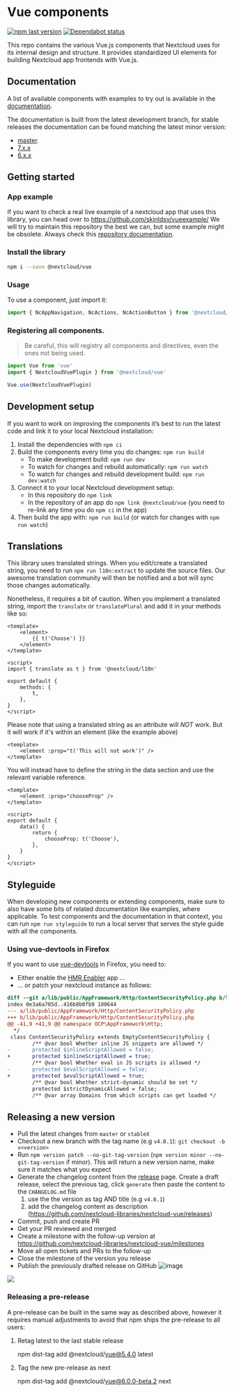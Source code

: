# Vue components

[![npm last version](https://img.shields.io/npm/v/@nextcloud/vue.svg?style=flat-square)](https://www.npmjs.com/package/@nextcloud/vue)
[![Dependabot status](https://img.shields.io/badge/Dependabot-enabled-brightgreen.svg?longCache=true&style=flat-square&logo=dependabot)](https://dependabot.com)

This repo contains the various Vue.js components that Nextcloud uses for its internal design and structure. It provides standardized UI elements for building Nextcloud app frontends with Vue.js.

## Documentation

A list of available components with examples to try out is available in the [documentation](https://nextcloud-vue-components.netlify.app).

The documentation is built from the latest development branch, for stable releases the documentation can be found matching the latest minor version:

-   [master](https://nextcloud-vue-components.netlify.app).
-   [7.x.x](https://stable7--nextcloud-vue-components.netlify.app/)
-   [6.x.x](https://stable6--nextcloud-vue-components.netlify.app/)

## Getting started

### App example

If you want to check a real live example of a nextcloud app that uses this library, you can head over to https://github.com/skjnldsv/vueexample/
We will try to maintain this repository the best we can, but some example might be obsolete. Always check this [repository documentation](#documentation).

### Install the library

```bash
npm i --save @nextcloud/vue
```

### Usage

To use a component, just import it:

```js
import { NcAppNavigation, NcActions, NcActionButton } from '@nextcloud/vue'
```

### Registering all components.

> Be careful, this will registry all components and directives, even the ones not being used.

```js
import Vue from 'vue'
import { NextcloudVuePlugin } from '@nextcloud/vue'

Vue.use(NextcloudVuePlugin)
```

## Development setup

If you want to work on improving the components it’s best to run the latest code and link it to your local Nextcloud installation:

1. Install the dependencies with `npm ci`
2. Build the components every time you do changes: `npm run build`
    - To make development build: `npm run dev`
    - To watch for changes and rebuild automatically: `npm run watch`
    - To watch for changes and rebuild development build: `npm run dev:watch`
3. Connect it to your local Nextcloud development setup:
    - In this repository do `npm link`
    - In the repository of an app do `npm link @nextcloud/vue` (you need to re-link any time you do `npm ci` in the app)
4. Then build the app with: `npm run build` (or watch for changes with `npm run watch`)

## Translations

This library uses translated strings.
When you edit/create a translated string, you need to run `npm run l10n:extract` to update the source files.
Our awesome translation community will then be notified and a bot will sync those changes automatically.

Nonetheless, it requires a bit of caution.
When you implement a translated string, import the `translate` or `translatePlural` and add it in your methods like so:

```vue
<template>
	<element>
		{{ t('Choose') }}
	</element>
</template>

<script>
import { translate as t } from '@nextcloud/l10n'

export default {
	methods: {
		t,
	},
}
</script>
```

Please note that using a translated string as an attribute will _NOT_ work.
But it will work if it's within an element (like the example above)

```vue
<template>
	<element :prop="t('This will not work')" />
</template>
```

You will instead have to define the string in the data section and use the relevant variable reference.

```vue
<template>
	<element :prop="chooseProp" />
</template>

<script>
export default {
	data() {
		return {
			chooseProp: t('Choose'),
		},
	}
}
</script>
```

## Styleguide

When developing new components or extending components, make sure to also have some bits of related documentation like examples, where applicable.
To test components and the documentation in that context, you can run `npm run styleguide` to run a local server that serves the style guide
with all the components.

### Using vue-devtools in Firefox

If you want to use [vue-devtools](https://github.com/vuejs/vue-devtools) in Firefox, you need to:

-   Either enable the [HMR Enabler](https://github.com/nextcloud/hmr_enabler) app …
-   … or patch your nextcloud instance as follows:

```diff
diff --git a/lib/public/AppFramework/Http/ContentSecurityPolicy.php b/lib/public/AppFramework/Http/ContentSecurityPolicy.php
index 0e3a6a705d..416b8b0fb9 100644
--- a/lib/public/AppFramework/Http/ContentSecurityPolicy.php
+++ b/lib/public/AppFramework/Http/ContentSecurityPolicy.php
@@ -41,9 +41,9 @@ namespace OCP\AppFramework\Http;
  */
 class ContentSecurityPolicy extends EmptyContentSecurityPolicy {
        /** @var bool Whether inline JS snippets are allowed */
-       protected $inlineScriptAllowed = false;
+       protected $inlineScriptAllowed = true;
        /** @var bool Whether eval in JS scripts is allowed */
-       protected $evalScriptAllowed = false;
+       protected $evalScriptAllowed = true;
        /** @var bool Whether strict-dynamic should be set */
        protected $strictDynamicAllowed = false;
        /** @var array Domains from which scripts can get loaded */
```

## Releasing a new version

-   Pull the latest changes from `master` or `stableX`
-   Checkout a new branch with the tag name (e.g `v4.0.1`): `git checkout -b v<version>`
-   Run `npm version patch --no-git-tag-version` (`npm version minor --no-git-tag-version` if minor).
    This will return a new version name, make sure it matches what you expect
-   Generate the changelog content from the [release](https://github.com/nextcloud-libraries/nextcloud-vue/releases) page.
    Create a draft release, select the previous tag, click `generate` then paste the content to the `CHANGELOG.md` file
    1. use the the version as tag AND title (e.g `v4.0.1`)
    2. add the changelog content as description (https://github.com/nextcloud-libraries/nextcloud-vue/releases)
-   Commit, push and create PR
-   Get your PR reviewed and merged
-   Create a milestone with the follow-up version at https://github.com/nextcloud-libraries/nextcloud-vue/milestones
-   Move all open tickets and PRs to the follow-up
-   Close the milestone of the version you release
-   Publish the previously drafted release on GitHub
    ![image](https://user-images.githubusercontent.com/14975046/124442568-2a952500-dd7d-11eb-82a2-402f9170231a.png)

<a href="https://www.netlify.com">
  <img src="https://www.netlify.com/img/global/badges/netlify-dark.svg"/>
</a>

### Releasing a pre-release

A pre-release can be built in the same way as described above, however it requires manual adjustments to avoid that npm ships the pre-release to all users:

1. Retag latest to the last stable release

    npm dist-tag add @nextcloud/vue@5.4.0 latest

2. Tag the new pre-release as next

    npm dist-tag add @nextcloud/vue@6.0.0-beta.2 next
